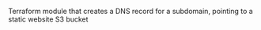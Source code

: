 Terraform module that creates a DNS record for a subdomain, pointing to a static website S3 bucket

 